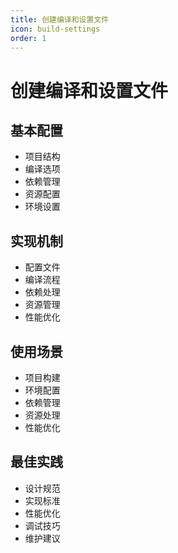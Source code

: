 ```yaml
---
title: 创建编译和设置文件
icon: build-settings
order: 1
---
```


# 创建编译和设置文件

## 基本配置
- 项目结构
- 编译选项
- 依赖管理
- 资源配置
- 环境设置

## 实现机制
- 配置文件
- 编译流程
- 依赖处理
- 资源管理
- 性能优化

## 使用场景
- 项目构建
- 环境配置
- 依赖管理
- 资源处理
- 性能优化

## 最佳实践
- 设计规范
- 实现标准
- 性能优化
- 调试技巧
- 维护建议
